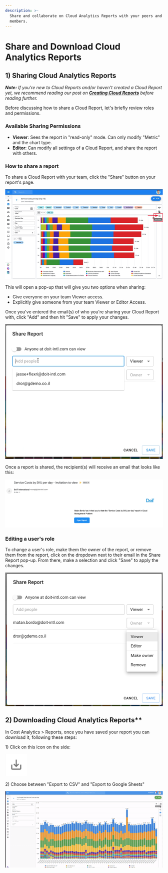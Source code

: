 ```yaml
---
description: >-
  Share and collaborate on Cloud Analytics Reports with your peers and team
  members.
---
```


# Share and Download Cloud Analytics Reports

## 1\) Sharing Cloud Analytics Reports

_**Note:** If you're new to Cloud Reports and/or haven't created a Cloud Report yet, we recommend reading our post on_ [_**Creating Cloud Reports**_](create-cloud-report/) _before reading further._

Before discussing how to share a Cloud Report, let's briefly review roles and permissions.

### Available Sharing Permissions

* **Viewer**: Sees the report in "read-only" mode. Can only modify "Metric" and the chart type.
* **Editor**: Can modify all settings of a Cloud Report, and share the report with others.

### How to share a report

To share a Cloud Report with your team, click the "Share" button on your report's page.

![A screenshot showing the location of the _Share_ icon](../.gitbook/assets/cloudreports_share.jpg)

This will open a pop-up that will give you two options when sharing:

* Give everyone on your team Viewer access.
* Explicitly give someone from your team Viewer or Editor Access.

Once you've entered the email\(s\) of who you're sharing your Cloud Report with, click "Add" and then hit "Save" to apply your changes.

![A screenshot showing the location of the _Share Report_ modal dialog](../.gitbook/assets/sharingreportgif.gif)

Once a report is shared, the recipient\(s\) will receive an email that looks like this:

![A screenshot showing an invitation email](../.gitbook/assets/cleanshot-2020-07-01-at-12.56.13.png)

### Editing a user's role

To change a user's role, make them the owner of the report, or remove them from the report, click on the dropdown next to their email in the Share Report pop-up. From there, make a selection and click "Save" to apply the changes.

![A screenshot showing the _Share Report_ modal dialog](../.gitbook/assets/userrolesreports.png)

## 2\) Downloading Cloud Analytics Reports**

In Cost Analytics &gt; Reports, once you have saved your report you can download it, following these steps:

1\) Click on this icon on the side:

![A screenshot showing the _Download_ icon](../.gitbook/assets/image%20%2887%29.png)

2\) Choose between "Export to CSV" and "Export to Google Sheets"

![An animated screenshot showing the export options menu](../.gitbook/assets/cloud-analytics-report-export.gif)
